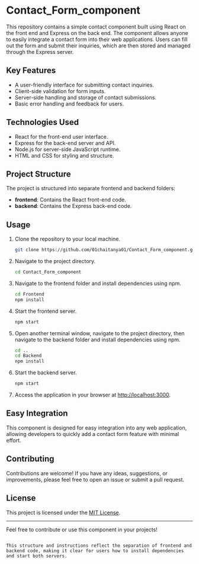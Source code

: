 # Contact_Form_component

This repository contains a simple contact component built using React on the front end and Express on the back end. The component allows anyone to easily integrate a contact form into their web applications. Users can fill out the form and submit their inquiries, which are then stored and managed through the Express server.

## Key Features

- A user-friendly interface for submitting contact inquiries.
- Client-side validation for form inputs.
- Server-side handling and storage of contact submissions.
- Basic error handling and feedback for users.

## Technologies Used

- React for the front-end user interface.
- Express for the back-end server and API.
- Node.js for server-side JavaScript runtime.
- HTML and CSS for styling and structure.

## Project Structure

The project is structured into separate frontend and backend folders:

- **frontend**: Contains the React front-end code.
- **backend**: Contains the Express back-end code.

## Usage

1. Clone the repository to your local machine.
   ```bash
   git clone https://github.com/01chaitanya01/Contact_Form_component.git
   ```

2. Navigate to the project directory.
   ```bash
   cd Contact_Form_component
   ```

3. Navigate to the frontend folder and install dependencies using npm.
   ```bash
   cd Frontend
   npm install
   ```

4. Start the frontend server.
   ```bash
   npm start
   ```

5. Open another terminal window, navigate to the project directory, then navigate to the backend folder and install dependencies using npm.
   ```bash
   cd ..
   cd Backend
   npm install
   ```

6. Start the backend server.
   ```bash
   npm start
   ```

7. Access the application in your browser at [http://localhost:3000](http://localhost:3000).

## Easy Integration

This component is designed for easy integration into any web application, allowing developers to quickly add a contact form feature with minimal effort.

## Contributing

Contributions are welcome! If you have any ideas, suggestions, or improvements, please feel free to open an issue or submit a pull request.

## License

This project is licensed under the [MIT License](LICENSE).

---

Feel free to contribute or use this component in your projects!
```

This structure and instructions reflect the separation of frontend and backend code, making it clear for users how to install dependencies and start both servers.

